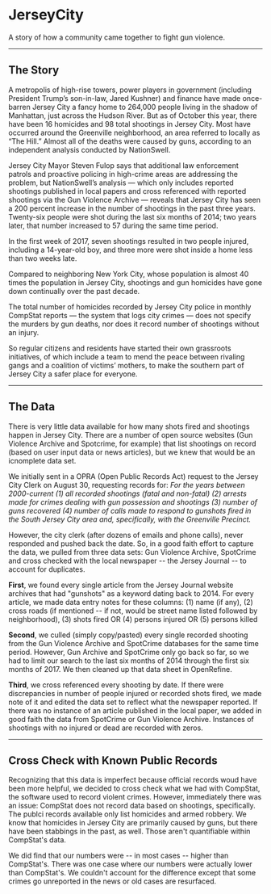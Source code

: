 # JerseyCity
A story of how a community came together to fight gun violence. 
<hr>
<h2> The Story </h2>
<p>A metropolis of high-rise towers, power players in government (including President Trump’s son-in-law, Jared Kushner) and finance have made once-barren Jersey City a fancy home to 264,000 people living in the shadow of Manhattan, just across the Hudson River. But as of October this year, there have been 16 homicides and 98 total shootings in Jersey City. Most have occurred around the Greenville neighborhood, an area referred to locally as “The Hill.” Almost all of the deaths were caused by guns, according to an independent analysis conducted by NationSwell.  

Jersey City Mayor Steven Fulop says that additional law enforcement patrols and proactive policing in high-crime areas are addressing the problem, but NationSwell’s analysis — which only includes reported shootings published in local papers and cross referenced with reported shootings via the Gun Violence Archive — reveals that Jersey City has seen a 200 percent increase in the number of shootings in the past three years. Twenty-six people were shot during the last six months of 2014; two years later, that number increased to 57 during the same time period. 

In the first week of 2017, seven shootings resulted in two people injured, including a 14-year-old boy, and three more were shot inside a home less than two weeks late. 

Compared to neighboring New York City, whose population is almost 40 times the population in Jersey City, shootings and gun homicides have gone down continually over the past decade. 

The total number of homicides recorded by Jersey City police in monthly CompStat reports — the system that logs city crimes — does not specify the murders by gun deaths, nor does it record number of shootings without an injury.  

So regular citizens and residents have started their own grassroots initiatives, of which include a team to mend the peace between rivaling gangs and a coalition of victims’ mothers, to make the southern part of Jersey City a safer place for everyone. <p>
  
 <hr>
 
 <h2> The Data </h2>
 
There is very little data available for how many shots fired and shootings happen in Jersey City. There are a number of open source websites (Gun Violence Archive and Spotcrime, for example) that list shootings on record (based on user input data or news articles), but we knew that would be an icnomplete data set. 

We initially sent in a OPRA (Open Public Records Act) request to the Jersey City Clerk on August 30, requesting records for: <i>For the years between 2000-current (1) all recorded shootings (fatal and non-fatal) (2) arrests made for crimes dealing with gun possession and shootings (3) number of guns recovered (4) number of calls made to respond to gunshots fired in the South Jersey City area and, specifically, with the Greenville Precinct.</i> 

However, the city clerk (after dozens of emails and phone calls), never responded and pushed back the date. So, in a good faith effort to capture the data, we pulled from three data sets: Gun Violence Archive, SpotCrime and cross checked with the local newspaper -- the Jersey Journal -- to account for duplicates. 

<b>First</b>, we found every single article from the Jersey Journal website archives that had "gunshots" as a keyword dating back to 2014. For every article, we made data entry notes for these columns: (1) name (if any), (2) cross roads (if mentioned -- if not, would be street name listed followed by neighborhood), (3) shots fired OR (4) persons injured OR (5) persons killed

<b>Second</b>, we culled (simply copy/pasted) every single recorded shooting from the Gun Violence Archive and SpotCrime databases for the same time period. However, Gun Archive and SpotCrime only go back so far, so we had to limit our search to the last six months of 2014 through the first six months of 2017. We then cleaned up that data sheet in OpenRefine. 

<b>Third</b>, we cross referenced every shooting by date. If there were discrepancies in number of people injured or recorded shots fired, we made note of it and edited the data set to reflect what the newspaper reported. If there was no instance of an article published in the local paper, we added in good faith the data from SpotCrime or Gun Violence Archive. Instances of shootings with no injured or dead are recorded with zeros. 

<hr>

<h2> Cross Check with Known Public Records </h2>

Recognizing that this data is imperfect because official records woud have been more helpful, we decided to cross check what we had with CompStat, the software used to record violent crimes. However, immediately there was an issue: CompStat does not record data based on shootings, specifically. The publci records available only list homicides and armed robbery. We know that homicides in Jersey City are primarily caused by guns, but there have been stabbings in the past, as well. Those aren't quantifiable within CompStat's data. 

We did find that our numbers were -- in most cases -- higher than CompStat's. There was one case where our numbers were actually lower than CompStat's. We couldn't account for the difference except that some crimes go unreported in the news or old cases are resurfaced. 


